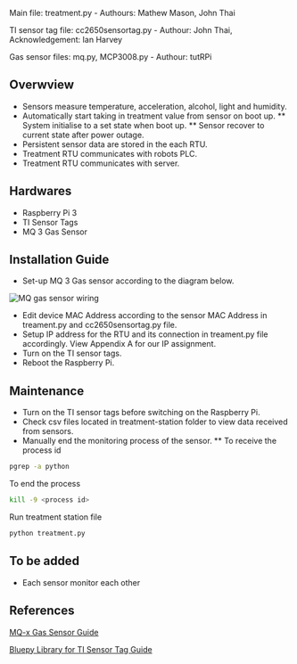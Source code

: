 Main file: treatment.py - Authours: Mathew Mason, John Thai

TI sensor tag file: cc2650sensortag.py - Authour: John Thai, Acknowledgement: Ian Harvey 

Gas sensor files: mq.py, MCP3008.py - Authour: tutRPi

## Overwview ##
* Sensors measure temperature, acceleration, alcohol, light and humidity. 
* Automatically start taking in treatment value from sensor on boot up.
** System initialise to a set state when boot up.
** Sensor recover to current state after power outage.
* Persistent sensor data are stored in the each RTU.
* Treatment RTU communicates with robots PLC.
* Treatment RTU communicates with server.

## Hardwares ##
* Raspberry Pi 3
* TI Sensor Tags
* MQ 3 Gas Sensor

## Installation Guide ## 
* Set-up MQ 3 Gas sensor according to the diagram below.

![MQ gas sensor wiring](https://github.com/peterha34/bondi/blob/master/images/Raspberry-Pi-Gas-Sensor-MQ2-Steckplatine.jpg)

* Edit device MAC Address according to the sensor MAC Address in treament.py and cc2650sensortag.py file.
* Setup IP address for the RTU and its connection in treament.py file accordingly. View Appendix A for our IP assignment.
* Turn on the TI sensor tags.
* Reboot the Raspberry Pi.

## Maintenance ##
* Turn on the TI sensor tags before switching on the Raspberry Pi.
* Check csv files located in treatment-station folder to view data received from sensors.
* Manually end the monitoring process of the sensor.
** To receive the process id 
```bash
pgrep -a python
```

To end the process 

```bash
kill -9 <process id>
```

Run treatment station file

```bash
python treatment.py
```
## To be added ##
* Each sensor monitor each other

## References ##
[MQ-x Gas Sensor Guide](https://tutorials-raspberrypi.com/configure-and-read-out-the-raspberry-pi-gas-sensor-mq-x/)

[Bluepy Library for TI Sensor Tag Guide](https://github.com/IanHarvey/bluepy)
